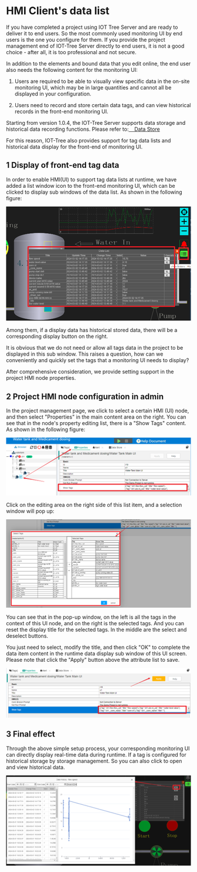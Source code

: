 HMI Client's data list
==



If you have completed a project using IOT Tree Server and are ready to deliver it to end users. So the most commonly used monitoring UI by end users is the one you configure for them. If you provide the project management end of IOT-Tree Server directly to end users, it is not a good choice - after all, it is too professional and not secure.

In addition to the elements and bound data that you edit online, the end user also needs the following content for the monitoring UI:

1) Users are required to be able to visually view specific data in the on-site monitoring UI, which may be in large quantities and cannot all be displayed in your configuration.

2) Users need to record and store certain data tags, and can view historical records in the front-end monitoring UI.


Starting from version 1.0.4, the IOT-Tree Server supports data storage and historical data recording functions. Please refer to:<a href="doc/main/store.md" target="main">&nbsp;&nbsp;&nbsp; Data Store</a>



For this reason, IOT-Tree also provides support for tag data lists and historical data display for the front-end of monitoring UI.


## 1 Display of front-end tag data



In order to enable HMI(UI) to support tag data lists at runtime, we have added a list window icon to the front-end monitoring UI, which can be clicked to display sub windows of the data list. As shown in the following figure:


<img src="../img/hmi/h036.png">



Among them, if a display data has historical stored data, there will be a corresponding display button on the right.

It is obvious that we do not need or allow all tags data in the project to be displayed in this sub window. This raises a question, how can we conveniently and quickly set the tags  that a monitoring UI needs to display?

After comprehensive consideration, we provide setting support in the project HMI node properties.


## 2 Project HMI node configuration in admin



In the project management page, we click to select a certain HMI (UI) node, and then select "Properties" in the main content area on the right. You can see that in the node's property editing list, there is a "Show Tags" content. As shown in the following figure:


<img src="../img/hmi/h037.png">

Click on the editing area on the right side of this list item, and a selection window will pop up:

<img src="../img/hmi/h038.png">



You can see that in the pop-up window, on the left is all the tags in the context of this UI node, and on the right is the selected tags. And you can reset the display title for the selected tags. In the middle are the select and deselect buttons.

You just need to select, modify the title, and then click "OK" to complete the data item content in the runtime data display sub window of this UI screen. Please note that click the "Apply" button above the attribute list to save.


<img src="../img/hmi/h039.png">

## 3 Final effect



Through the above simple setup process, your corresponding monitoring UI can directly display real-time data during runtime. If a tag is configured for historical storage by storage management. So you can also click to open and view historical data.


<img src="../img/hmi/h040.png">
